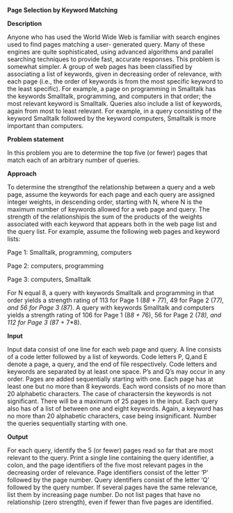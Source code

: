 **Page Selection by Keyword Matching**

**Description**

Anyone who has used the World Wide Web is familiar with search engines used to find pages matching a user- generated query. Many of these engines are quite sophisticated, using advanced algorithms and parallel searching techniques to provide fast, accurate responses. This problem is somewhat simpler. A group of web pages has been classified by associating a list of keywords, given in decreasing order of relevance, with each page (i.e., the order of keywords is from the most specific keyword to the least specific). For example, a page on programming in Smalltalk has the keywords Smalltalk, programming, and computers in that order; the most relevant keyword is Smalltalk. Queries also include a list of keywords, again from most to least relevant. For example, in a query consisting of the keyword Smalltalk followed by the keyword computers, Smalltalk is more important than computers.

**Problem statement**

In this problem you are to determine the top five (or fewer) pages that match each of an arbitrary number of queries.

**Approach**

To determine the strengthof the relationship between a query and a web page, assume the keywords for each page and each query are assigned integer weights, in descending order, starting with N, where N is the maximum number of keywords allowed for a web page and query. The strength of the relationshipis the sum of the products of the weights associated with each keyword that appears both in the web page list and the query list. For example, assume the following web pages and keyword lists: 

Page 1: Smalltalk, programming, computers 

Page 2: computers, programming

Page 3: computers, Smalltalk 
 
For N equal 8, a query with keywords Smalltalk and programming in that order yields a strength rating of 113 for Page 1 (8*8 + 7*7), 49 for Page 2 (7*7), and 56 for Page 3 (8*7). A query with keywords Smalltalk and computers yields a strength rating of 106 for Page 1 (8*8 + 7*6), 56 for Page 2 (7*8), and 112 for Page 3 (8*7 + 7*8).

**Input**

Input data consist of one line for each web page and query. A line consists of a code letter followed by a list of keywords. Code letters P, Q,and E denote a page, a query, and the end of file respectively.
Code letters and keywords are separated by at least one space. P’s and Q’s may occur in any order. Pages are added sequentially starting with one. Each page has at least one but no more than 8 keywords. Each word consists of no more than 20 alphabetic characters. The case of charactersin the keywords is not significant. There will be a maximum of 25 pages in the input. Each query also has of a list of between one and eight keywords. Again, a keyword has no more than 20 alphabetic characters, case being insignificant. Number the queries sequentially starting
with one.

**Output**

For each query, identify the 5 (or fewer) pages read so far that are most relevant to the query.
Print a single line containing the query identifier, a colon, and the page identifiers of the five most relevant pages in the decreasing order of relevance. Page identifiers consist of the letter ‘P’ followed by the page number. Query identifiers consist of the letter ‘Q’ followed by the query number. If several pages have the same relevance, list them by increasing page number. Do not list pages that have no relationship (zero strength), even if fewer than five pages are identified.
